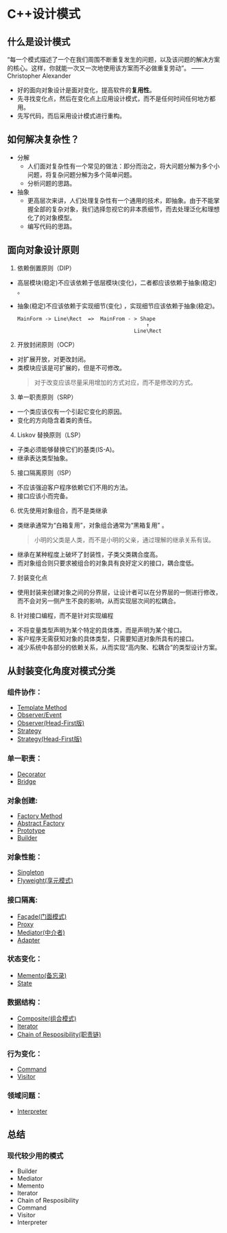 # C++设计模式

## 什么是设计模式
“每一个模式描述了一个在我们周围不断重复发生的问题，以及该问题的解决方案的核心。这样，你就能一次又一次地使用该方案而不必做重复劳动”。
——Christopher Alexander
+ 好的面向对象设计是面对变化，提高软件的**复用性**。
+ 先寻找变化点，然后在变化点上应用设计模式，而不是任何时间任何地方都用。
+ 先写代码，而后采用设计模式进行重构。

## 如何解决复杂性？
+ 分解
  + 人们面对复杂性有一个常见的做法：即分而治之，将大问题分解为多个小问题，将复杂问题分解为多个简单问题。
  + 分析问题的思路。
+ 抽象
  + 更高层次来讲，人们处理复杂性有一个通用的技术，即抽象。由于不能掌握全部的复杂对象，我们选择忽视它的非本质细节，而去处理泛化和理想化了的对象模型。
  + 编写代码的思路。
  
  
## 面向对象设计原则
1. 依赖倒置原则（DIP）
  + 高层模块(稳定)不应该依赖于低层模块(变化)，二者都应该依赖于抽象(稳定) 。
  + 抽象(稳定)不应该依赖于实现细节(变化) ，实现细节应该依赖于抽象(稳定)。
  
        MainForm -> Line\Rect  =>  MainFrom - > Shape
                                                  ↑ 
                                              Line\Rect
2. 开放封闭原则（OCP）
  + 对扩展开放，对更改封闭。
  + 类模块应该是可扩展的，但是不可修改。
    > 对于改变应该尽量采用增加的方式对应，而不是修改的方式。
3. 单一职责原则（SRP）
  + 一个类应该仅有一个引起它变化的原因。
  + 变化的方向隐含着类的责任。
4. Liskov 替换原则（LSP）
  + 子类必须能够替换它们的基类(IS-A)。
  + 继承表达类型抽象。
5. 接口隔离原则（ISP）
  + 不应该强迫客户程序依赖它们不用的方法。
  + 接口应该小而完备。
6. 优先使用对象组合，而不是类继承
  + 类继承通常为“白箱复用”，对象组合通常为“黑箱复用” 。
    > 小明的父类是人类，而不是小明的父亲，通过理解的继承关系有误。
  + 继承在某种程度上破坏了封装性，子类父类耦合度高。
  + 而对象组合则只要求被组合的对象具有良好定义的接口，耦合度低。
7. 封装变化点
  + 使用封装来创建对象之间的分界层，让设计者可以在分界层的一侧进行修改，而不会对另一侧产生不良的影响，从而实现层次间的松耦合。
8. 针对接口编程，而不是针对实现编程
  + 不将变量类型声明为某个特定的具体类，而是声明为某个接口。
  + 客户程序无需获知对象的具体类型，只需要知道对象所具有的接口。
  + 减少系统中各部分的依赖关系，从而实现“高内聚、松耦合”的类型设计方案。

## 从封装变化角度对模式分类
### 组件协作：
+ [Template Method](https://github.com/lichangqing2611/Cpp-Design-Patterns/tree/master/Template%20Method)
+ [Observer/Event](https://github.com/lichangqing2611/Cpp-Design-Patterns/tree/master/Observer)
+ [Observer(Head-First版)](https://github.com/lichangqing2611/Cpp-Design-Patterns/tree/master/Observer-Pattern)
+ [Strategy](https://github.com/lichangqing2611/Cpp-Design-Patterns/tree/master/Strategy)
+ [Strategy(Head-First版)](https://github.com/lichangqing2611/Cpp-Design-Patterns/tree/master/Strategy-Pattern)
### 单一职责：
+ [Decorator](https://github.com/lichangqing2611/Cpp-Design-Patterns/tree/master/Decorator)
+ [Bridge](https://github.com/lichangqing2611/Cpp-Design-Patterns/tree/master/Bridge)
### 对象创建:
+ [Factory Method](https://github.com/lichangqing2611/Cpp-Design-Patterns/tree/master/Factory%20Method)
+ [Abstract Factory](https://github.com/lichangqing2611/Cpp-Design-Patterns/tree/master/Abstract%20Factory)
+ [Prototype](https://github.com/lichangqing2611/Cpp-Design-Patterns/tree/master/Prototype)
+ [Builder](https://github.com/lichangqing2611/Cpp-Design-Patterns/tree/master/Builder)
### 对象性能：
+ [Singleton](https://github.com/lichangqing2611/Cpp-Design-Patterns/tree/master/Singleton)
+ [Flyweight(享元模式)](https://github.com/lichangqing2611/Cpp-Design-Patterns/tree/master/Flyweight)
### 接口隔离:
+ [Façade(门面模式)](https://github.com/lilichangqing2611/Cpp-Design-Patterns/tree/master/Facade)
+ [Proxy](https://github.com/lichangqing2611/Cpp-Design-Patterns/tree/master/Proxy)
+ [Mediator(中介者)](https://github.com/lichangqing2611/Cpp-Design-Patterns/tree/master/Mediator)
+ [Adapter](https://github.com/lichangqing2611/Cpp-Design-Patterns/tree/master/Adapter)
### 状态变化：
+ [Memento(备忘录)](https://github.com/lichangqing2611/Cpp-Design-Patterns/tree/master/Memento)
+ [State](https://github.com/lichangqing2611/Cpp-Design-Patterns/tree/master/State)
### 数据结构：
+ [Composite(组合模式)](https://github.com/lichangqing2611/Cpp-Design-Patterns/tree/master/Composite)
+ [Iterator](https://github.com/lichangqing2611/Cpp-Design-Patterns/tree/master/Iterator)
+ [Chain of Resposibility(职责链)](https://github.com/lichangqing2611/Cpp-Design-Patterns/tree/master/Chain%20of%20Resposibility)
### 行为变化：
+ [Command](https://github.com/lichangqing2611/Cpp-Design-Patterns/tree/master/Command)
+ [Visitor](https://github.com/lichangqing2611/Cpp-Design-Patterns/tree/master/Visitor)
### 领域问题：
+ [Interpreter](https://github.com/lichangqing2611/Cpp-Design-Patterns/tree/master/Interpreter)


## 总结
### 现代较少用的模式
+ Builder
+ Mediator
+ Memento
+ Iterator
+ Chain of Resposibility
+ Command
+ Visitor
+ Interpreter
